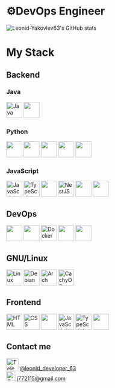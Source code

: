 # ⚙️DevOps Engineer

![Leonid-Yakovlev63's GitHub stats](https://github-readme-stats.vercel.app/api?username=Leonid-Yakovlev63&show_icons=true&theme=radical)
# My Stack
## Backend
<div>
    <h3>Java</h3>
<div> <a href="https://www.java.com" target="_blank" rel="noopener noreferrer"> <img alt="Java" height="42px" src="https://cdn.jsdelivr.net/gh/devicons/devicon/icons/java/java-original.svg" /></a>
<img src="https://cdn.jsdelivr.net/gh/devicons/devicon@latest/icons/spring/spring-original.svg" height="42px" />
</div>
    <h3>Python</h3>
<div> <img src="https://cdn.jsdelivr.net/gh/devicons/devicon@latest/icons/python/python-original.svg" height="42px" /> <img src="https://cdn.jsdelivr.net/gh/devicons/devicon@latest/icons/fastapi/fastapi-original.svg" height="42px" />
            <img src="https://cdn.jsdelivr.net/gh/devicons/devicon@latest/icons/pandas/pandas-original.svg" height="42px" />
            <img src="https://cdn.jsdelivr.net/gh/devicons/devicon@latest/icons/numpy/numpy-original.svg" height="42px" />
            <img src="https://cdn.jsdelivr.net/gh/devicons/devicon@latest/icons/pytest/pytest-original.svg" height="42px" />
          </div>
    <h3>JavaScript</h3>
<div>
    <a href="https://developer.mozilla.org/en-US/docs/Web/JavaScript" target="_blank" rel="noopener noreferrer"> <img alt="JavaScript" height="42px" src="https://cdn.jsdelivr.net/gh/devicons/devicon/icons/javascript/javascript-original.svg" /></a>
    <a href="https://www.typescriptlang.org/" target="_blank" rel="noopener noreferrer"> <img alt="TypeScript" height="42px" src="https://cdn.jsdelivr.net/gh/devicons/devicon/icons/typescript/typescript-original.svg" /></a>
    <img src="https://cdn.jsdelivr.net/gh/devicons/devicon@latest/icons/nodejs/nodejs-original.svg" height="42px" />     
    <a href="https://nestjs.com/" target="_blank" rel="noopener noreferrer"> <img alt="NestJS" height="42px" src="https://nestjs.com/img/logo-small.svg" /></a>
    <img src="https://cdn.jsdelivr.net/gh/devicons/devicon@latest/icons/sequelize/sequelize-original.svg" height="42px" />
    <img src="https://cdn.jsdelivr.net/gh/devicons/devicon@latest/icons/jest/jest-plain.svg" height="42px" />
</div>
</div>

## DevOps
<div>
    <a href="https://docs.ansible.com/" target="_blank" rel="noopener noreferrer"><img src="https://cdn.jsdelivr.net/gh/devicons/devicon@latest/icons/ansible/ansible-original.svg" height="42px" /></a>
    <img src="https://cdn.jsdelivr.net/gh/devicons/devicon@latest/icons/jenkins/jenkins-original.svg" height="42px" />
    <a href="https://www.docker.com/" target="_blank" rel="noopener noreferrer"> <img alt="Docker" height="42px" src="https://cdn.jsdelivr.net/gh/devicons/devicon/icons/docker/docker-original.svg" /></a>
    <img src="https://cdn.jsdelivr.net/gh/devicons/devicon@latest/icons/kubernetes/kubernetes-original.svg" height="42px" />
    <img src="https://cdn.jsdelivr.net/gh/devicons/devicon@latest/icons/helm/helm-original.svg" height="42px" />
</div>

## GNU/Linux
<a href="https://www.linux.org/" target="_blank" rel="noopener noreferrer"> <img alt="Linux" height="42px" src="https://cdn.jsdelivr.net/gh/devicons/devicon@latest/icons/linux/linux-original.svg" /></a>
<a href="https://www.debian.org" target="_blank" rel="noopener noreferrer"> <img alt="Debian" height="42px" src="https://cdn.jsdelivr.net/gh/devicons/devicon@latest/icons/debian/debian-original.svg" /></a>
<a href="https://archlinux.org/" target="_blank" rel="noopener noreferrer"> <img alt="Arch" height="42px" src="https://cdn.jsdelivr.net/gh/devicons/devicon@latest/icons/archlinux/archlinux-original.svg" /></a>
<a href="https://cachyos.org/" target="_blank" rel="noopener noreferrer"> <img alt="CachyOS" src="https://upload.wikimedia.org/wikipedia/commons/b/b8/CachyOS_Logo.svg" height="42px" /></a>

## Frontend
<div>
    <a href="https://developer.mozilla.org/en-US/docs/Web/HTML" target="_blank" rel="noopener noreferrer"> <img alt="HTML" height="42px" src="https://cdn.jsdelivr.net/gh/devicons/devicon/icons/html5/html5-original.svg" /></a>
    <a href="https://developer.mozilla.org/en-US/docs/Web/CSS" target="_blank" rel="noopener noreferrer"> <img alt="CSS" height="42px" src="https://cdn.jsdelivr.net/gh/devicons/devicon/icons/css3/css3-original.svg" /></a>
    <a href="https://getbootstrap.com/" target="_blank" rel="noopener noreferrer"><img src="https://cdn.jsdelivr.net/gh/devicons/devicon@latest/icons/bootstrap/bootstrap-original.svg" height="42px" /></a>
    <a href="https://developer.mozilla.org/en-US/docs/Web/JavaScript" target="_blank" rel="noopener noreferrer"> <img alt="JavaScript" height="42px" src="https://cdn.jsdelivr.net/gh/devicons/devicon/icons/javascript/javascript-original.svg" /></a>
    <a href="https://www.typescriptlang.org/" target="_blank" rel="noopener noreferrer"> <img alt="TypeScript" height="42px" src="https://cdn.jsdelivr.net/gh/devicons/devicon/icons/typescript/typescript-original.svg" /></a>
    <a href="https://vuejs.org/" target="_blank" rel="noopener noreferrer"><img src="https://cdn.jsdelivr.net/gh/devicons/devicon@latest/icons/vuejs/vuejs-original.svg" height="42px" /></a>
</div>

## Contact me
[<img alt="Telegram" height="32px" src="https://upload.wikimedia.org/wikipedia/commons/8/82/Telegram_logo.svg" />](https://t.me/leonid_developer_63) [@leonid_developer_63](https://t.me/leonid_developer_63)  
[<img alt="Gmail" height="24px" src="https://upload.wikimedia.org/wikipedia/commons/7/7e/Gmail_icon_%282020%29.svg" />](mailto:j772115@gmail.com) [j772115@gmail.com](mailto:j772115@gmail.com)
